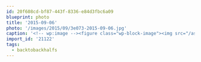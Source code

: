 ```yaml
---
id: 20f608cd-bf87-443f-8336-e84d3fbc6a09
blueprint: photo
title: '2015-09-06'
photo: '/images/2015/09/3e073-2015-09-06.jpg'
caption: '<!-- wp:image --><figure class="wp-block-image"><img src="/assets/images/2015/09/3e073-2015-09-06.jpg" /></figure><!-- /wp:image --><!-- wp:paragraph --><p>45km total this weekend over 2 very different days: One on alpine trails at the snowline with a group of five runners &amp; a 3 hour drive home at the end, the 2nd on winery backroads with a group of 1200 &amp; a wine festival at the end. #backtobackhalfs</p><!-- /wp:paragraph -->'
import_id: '21122'
tags:
  - backtobackhalfs
---
```

